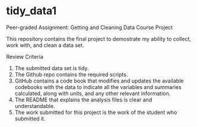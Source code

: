 # tidy_data1
Peer-graded Assignment: Getting and Cleaning Data Course Project

This repository contains the final project to demostrate my ability to collect, work with, and clean a data set.

Review Criteria
1. The submitted data set is tidy.
2. The Github repo contains the required scripts.
3. GitHub contains a code book that modifies and updates the available codebooks with the data to indicate all the variables and summaries calculated, along with units, and any other relevant information.
4. The README that explains the analysis files is clear and understandable.
5. The work submitted for this project is the work of the student who submitted it.


